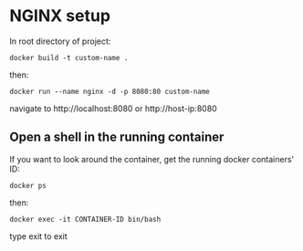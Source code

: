 # NGINX setup

In root directory of project:
```
docker build -t custom-name .
```

then:

```
docker run --name nginx -d -p 8080:80 custom-name
```

navigate to http://localhost:8080 or http://host-ip:8080


## Open a shell in the running container

If you want to look around the container, get the running docker containers' ID: 

```
docker ps
```

then: 

```
docker exec -it CONTAINER-ID bin/bash
```

type exit to exit

